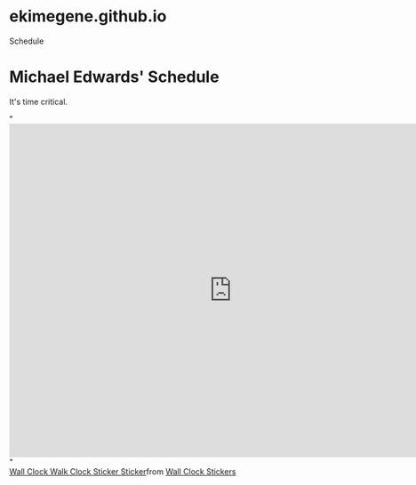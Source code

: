 # ekimegene.github.io
Schedule
<!DOCTYPE html>
<html lang="en">
<head>
    <meta charset="UTF-8">
    <meta http-equiv="X-UA-Compatible" content="IE=edge">
    <meta name="viewport" content="width=device-width, initial-scale=1.0">
    <title>Document</title>
</head>
<body>
   <h1>Michael Edwards' Schedule</h1> 
   <p>It's time critical.</p>
   <a> "<iframe src="https://calendar.google.com/calendar/embed?src=mikeike97%40gmail.com&ctz=America%2FLos_Angeles" style="border: 0" width="800" height="600" frameborder="0" scrolling="no"></iframe>"
    <div class="tenor-gif-embed" data-postid="24561869" data-share-method="host" data-aspect-ratio="1" data-width="100%"><a href="https://tenor.com/view/wall-clock-walk-clock-sticker-gif-24561869">Wall Clock Walk Clock Sticker Sticker</a>from <a href="https://tenor.com/search/wall+clock-stickers">Wall Clock Stickers</a></div> <script type="text/javascript" async src="https://tenor.com/embed.js"></script>
   </a>
</body>
</html>
